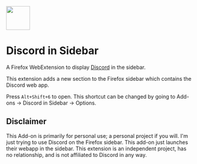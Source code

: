 <img src="https://assets-global.website-files.com/6257adef93867e50d84d30e2/636e0a69f118df70ad7828d4_icon_clyde_blurple_RGB.svg" width="64" height="64" />

# Discord in Sidebar

A Firefox WebExtension to display [Discord](https://discord.com/) in the sidebar.

This extension adds a new section to the Firefox sidebar which contains the Discord web app.

Press `Alt+Shift+6` to open. This shortcut can be changed by going to Add-ons -> Discord in Sidebar -> Options.

## Disclaimer

This Add-on is primarily for personal use; a personal project if you will. I'm just trying to use Discord on the Firefox sidebar. This add-on just launches their webapp in the sidebar. This extension is an independent project, has no relationship, and is not affiliated to Discord in any way.
